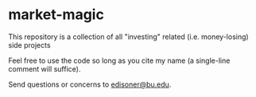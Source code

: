 # market-magic

This repository is a collection of all "investing" related (i.e. money-losing) side projects

Feel free to use the code so long as you cite my name (a single-line comment will suffice).

Send questions or concerns to edisoner@bu.edu.
